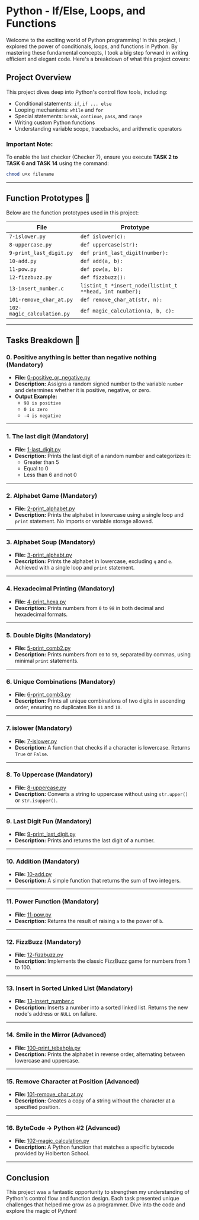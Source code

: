 # Python - If/Else, Loops, and Functions

Welcome to the exciting world of Python programming! In this project, I explored the power of conditionals, loops, and functions in Python. By mastering these fundamental concepts, I took a big step forward in writing efficient and elegant code. Here's a breakdown of what this project covers:

## Project Overview

This project dives deep into Python's control flow tools, including:
- Conditional statements: `if`, `if ... else`
- Looping mechanisms: `while` and `for`
- Special statements: `break`, `continue`, `pass`, and `range`
- Writing custom Python functions
- Understanding variable scope, tracebacks, and arithmetic operators

### Important Note:
To enable the last checker (Checker 7), ensure you execute **TASK 2 to TASK 6 and TASK 14** using the command:
```bash
chmod u+x filename
```

---

## Function Prototypes :floppy_disk:

Below are the function prototypes used in this project:

| File                       | Prototype                                               |
| -------------------------- | ------------------------------------------------------- |
| `7-islower.py`             | `def islower(c):`                                       |
| `8-uppercase.py`           | `def uppercase(str):`                                   |
| `9-print_last_digit.py`    | `def print_last_digit(number):`                         |
| `10-add.py`                | `def add(a, b):`                                        |
| `11-pow.py`                | `def pow(a, b):`                                        |
| `12-fizzbuzz.py`           | `def fizzbuzz():`                                       |
| `13-insert_number.c`       | `listint_t *insert_node(listint_t **head, int number);` |
| `101-remove_char_at.py`    | `def remove_char_at(str, n):`                           |
| `102-magic_calculation.py` | `def magic_calculation(a, b, c):`                       |

---

## Tasks Breakdown :page_with_curl:

### **0. Positive anything is better than negative nothing** (Mandatory)
- **File:** [0-positive_or_negative.py](./0-positive_or_negative.py)
- **Description:** Assigns a random signed number to the variable `number` and determines whether it is positive, negative, or zero.
- **Output Example:**
  - `98 is positive`
  - `0 is zero`
  - `-4 is negative`

---

### **1. The last digit** (Mandatory)
- **File:** [1-last_digit.py](./1-last_digit.py)
- **Description:** Prints the last digit of a random number and categorizes it:
  - Greater than 5
  - Equal to 0
  - Less than 6 and not 0

---

### **2. Alphabet Game** (Mandatory)
- **File:** [2-print_alphabet.py](./2-print_alphabet.py)
- **Description:** Prints the alphabet in lowercase using a single loop and `print` statement. No imports or variable storage allowed.

---

### **3. Alphabet Soup** (Mandatory)
- **File:** [3-print_alphabt.py](./3-print_alphabt.py)
- **Description:** Prints the alphabet in lowercase, excluding `q` and `e`. Achieved with a single loop and `print` statement.

---

### **4. Hexadecimal Printing** (Mandatory)
- **File:** [4-print_hexa.py](./4-print_hexa.py)
- **Description:** Prints numbers from `0` to `98` in both decimal and hexadecimal formats.

---

### **5. Double Digits** (Mandatory)
- **File:** [5-print_comb2.py](./5-print_comb2.py)
- **Description:** Prints numbers from `00` to `99`, separated by commas, using minimal `print` statements.

---

### **6. Unique Combinations** (Mandatory)
- **File:** [6-print_comb3.py](./6-print_comb3.py)
- **Description:** Prints all unique combinations of two digits in ascending order, ensuring no duplicates like `01` and `10`.

---

### **7. islower** (Mandatory)
- **File:** [7-islower.py](./7-islower.py)
- **Description:** A function that checks if a character is lowercase. Returns `True` or `False`.

---

### **8. To Uppercase** (Mandatory)
- **File:** [8-uppercase.py](./8-uppercase.py)
- **Description:** Converts a string to uppercase without using `str.upper()` or `str.isupper()`.

---

### **9. Last Digit Fun** (Mandatory)
- **File:** [9-print_last_digit.py](./9-print_last_digit.py)
- **Description:** Prints and returns the last digit of a number.

---

### **10. Addition** (Mandatory)
- **File:** [10-add.py](./10-add.py)
- **Description:** A simple function that returns the sum of two integers.

---

### **11. Power Function** (Mandatory)
- **File:** [11-pow.py](./11-pow.py)
- **Description:** Returns the result of raising `a` to the power of `b`.

---

### **12. FizzBuzz** (Mandatory)
- **File:** [12-fizzbuzz.py](./12-fizzbuzz.py)
- **Description:** Implements the classic FizzBuzz game for numbers from 1 to 100.

---

### **13. Insert in Sorted Linked List** (Mandatory)
- **File:** [13-insert_number.c](./13-insert_number.c)
- **Description:** Inserts a number into a sorted linked list. Returns the new node's address or `NULL` on failure.

---

### **14. Smile in the Mirror** (Advanced)
- **File:** [100-print_tebahpla.py](./100-print_tebahpla.py)
- **Description:** Prints the alphabet in reverse order, alternating between lowercase and uppercase.

---

### **15. Remove Character at Position** (Advanced)
- **File:** [101-remove_char_at.py](./101-remove_char_at.py)
- **Description:** Creates a copy of a string without the character at a specified position.

---

### **16. ByteCode -> Python #2** (Advanced)
- **File:** [102-magic_calculation.py](./102-magic_calculation.py)
- **Description:** A Python function that matches a specific bytecode provided by Holberton School.

---

## Conclusion

This project was a fantastic opportunity to strengthen my understanding of Python's control flow and function design. Each task presented unique challenges that helped me grow as a programmer. Dive into the code and explore the magic of Python!
